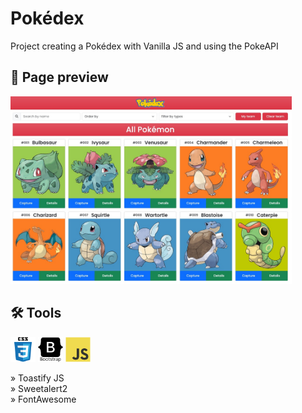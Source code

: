 <h1>Pokédex</h1>

<p>Project creating a Pokédex with Vanilla JS and using the PokeAPI</p>

<h2>📄 Page preview</h2>

<p>
    <img src="./assets/preview.jpg" alt="preview pokedex page javascript" height="300"/>
</p>

<h2>🛠️ Tools</h2>

<p>
    <img src="https://raw.githubusercontent.com/devicons/devicon/master/icons/css3/css3-original-wordmark.svg" alt="css3" width="40" height="40"/> 
    <img src="https://raw.githubusercontent.com/devicons/devicon/master/icons/bootstrap/bootstrap-plain-wordmark.svg" alt="bootstrap" width="40" height="40"/> 
    <img src="https://raw.githubusercontent.com/devicons/devicon/master/icons/javascript/javascript-original.svg" alt="javascript" width="40" height="40"/>
</p>

<p>
    » Toastify JS <br>
    » Sweetalert2 <br>
    » FontAwesome 
</p>
